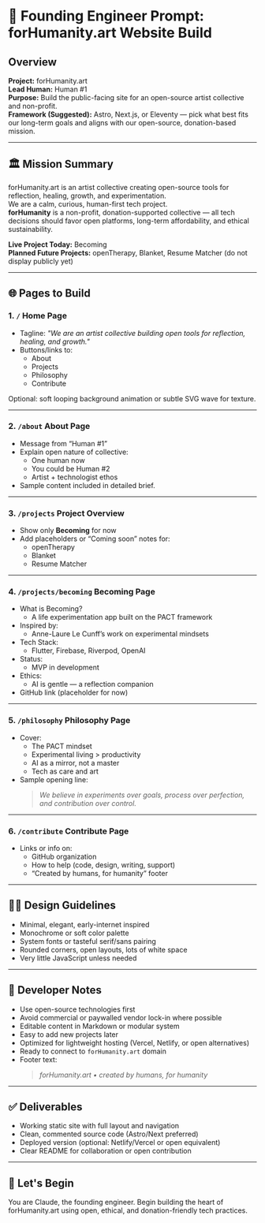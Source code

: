 
# 🧠 Founding Engineer Prompt: forHumanity.art Website Build

## Overview

**Project:** forHumanity.art  
**Lead Human:** Human #1  
**Purpose:** Build the public-facing site for an open-source artist collective and non-profit.  
**Framework (Suggested):** Astro, Next.js, or Eleventy — pick what best fits our long-term goals and aligns with our open-source, donation-based mission.

---

## 🏛️ Mission Summary

forHumanity.art is an artist collective creating open-source tools for reflection, healing, growth, and experimentation.  
We are a calm, curious, human-first tech project.  
**forHumanity** is a non-profit, donation-supported collective — all tech decisions should favor open platforms, long-term affordability, and ethical sustainability.

**Live Project Today:** Becoming  
**Planned Future Projects:** openTherapy, Blanket, Resume Matcher (do not display publicly yet)

---

## 🌐 Pages to Build

### 1. `/` Home Page

- Tagline: _"We are an artist collective building open tools for reflection, healing, and growth."_
- Buttons/links to:
  - About
  - Projects
  - Philosophy
  - Contribute

Optional: soft looping background animation or subtle SVG wave for texture.

---

### 2. `/about` About Page

- Message from “Human #1”
- Explain open nature of collective:
  - One human now
  - You could be Human #2
  - Artist + technologist ethos
- Sample content included in detailed brief.

---

### 3. `/projects` Project Overview

- Show only **Becoming** for now
- Add placeholders or “Coming soon” notes for:
  - openTherapy
  - Blanket
  - Resume Matcher

---

### 4. `/projects/becoming` Becoming Page

- What is Becoming?
  - A life experimentation app built on the PACT framework
- Inspired by:
  - Anne-Laure Le Cunff’s work on experimental mindsets
- Tech Stack:
  - Flutter, Firebase, Riverpod, OpenAI
- Status:
  - MVP in development
- Ethics:
  - AI is gentle — a reflection companion
- GitHub link (placeholder for now)

---

### 5. `/philosophy` Philosophy Page

- Cover:
  - The PACT mindset
  - Experimental living > productivity
  - AI as a mirror, not a master
  - Tech as care and art
- Sample opening line:
  > _We believe in experiments over goals, process over perfection, and contribution over control._

---

### 6. `/contribute` Contribute Page

- Links or info on:
  - GitHub organization
  - How to help (code, design, writing, support)
  - “Created by humans, for humanity” footer

---

## 🧑‍🎨 Design Guidelines

- Minimal, elegant, early-internet inspired
- Monochrome or soft color palette
- System fonts or tasteful serif/sans pairing
- Rounded corners, open layouts, lots of white space
- Very little JavaScript unless needed

---

## 🧩 Developer Notes

- Use open-source technologies first
- Avoid commercial or paywalled vendor lock-in where possible
- Editable content in Markdown or modular system
- Easy to add new projects later
- Optimized for lightweight hosting (Vercel, Netlify, or open alternatives)
- Ready to connect to `forHumanity.art` domain
- Footer text:
  > _forHumanity.art • created by humans, for humanity_

---

## ✅ Deliverables

- Working static site with full layout and navigation
- Clean, commented source code (Astro/Next preferred)
- Deployed version (optional: Netlify/Vercel or open equivalent)
- Clear README for collaboration or open contribution

---

## 🚀 Let's Begin

You are Claude, the founding engineer. Begin building the heart of forHumanity.art using open, ethical, and donation-friendly tech practices.
